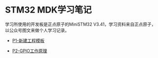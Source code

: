 # STM32 MDK学习笔记

学习所使用的开发板是正点原子的MiniSTM32 V3.41，学习资料来自正点原子，以公众号图文来做个人学习记录。

- [P1-新建工程模板](P1-新建工程模板.md)

- [P2-GPIO工作原理](P2-GPIO工作原理.md)